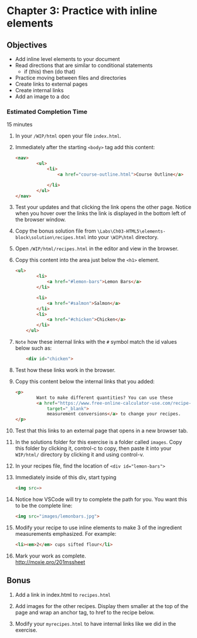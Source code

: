 # Chapter 3: Practice with inline elements

## Objectives
* Add inline level elements to your document
* Read directions that are similar to conditional statements
    * if (this) then (do that) 
* Practice moving between files and directories
* Create links to external pages
* Create internal links
* Add an image to a doc

### Estimated Completion Time 
15 minutes

1. In your `/WIP/html` open your file `index.html`.

1. Immediately after the starting `<body>` tag add this content:
    ```html
    <nav>
            <ul>
                <li>
                    <a href="course-outline.html">Course Outline</a>

                </li>
            </ul>
    </nav>
    ```

1. Test your updates and that clicking the link opens the other page. Notice when you hover over the links the link is displayed in the bottom left of the browser window.
 
1. Copy the bonus solution file from 
 `\Labs\Ch03-HTML5\elements-block\solution\recipes.html` into your 
 `\WIP\html` directory.

1. Open `/WIP/html/recipes.html` in the editor and view in the browser.
 
1. Copy this content into the area just below the `<h1>` element.
    ```html
    <ul>
            <li>
                <a href="#lemon-bars">Lemon Bars</a>
            </li>

            <li>
                <a href="#salmon">Salmon</a>
            </li>
            <li>
                <a href="#chicken">Chicken</a>
            </li>
        </ul>
    ```
 
1. `Note` how these internal links with the `#` symbol match the id values below such as: 
    ```html
        <div id="chicken">
    ```

1. Test how these links work in the browser.   

1. Copy this content below the internal links that you added:
    ```html
    <p>
            Want to make different quantities? You can use these
            <a href="https://www.free-online-calculator-use.com/recipe-conversion-calculator.html"
                target="_blank">
                measurement conversions</a> to change your recipes.
    </p>
    ```

1. Test that this links to an external page that opens in a new browser tab.

1. In the solutions folder for this exercise is a folder called `images`. Copy this folder by clicking it, control-c to copy, then paste it into your `WIP/html/` directory by clicking it and using control-v.

1. In your recipes file, find the location of `<div id="lemon-bars">`

1. Immediately inside of this div, start typing 
    ```html
    <img src=>
    ```


1. Notice how VSCode will try to complete the path for you. You want this to be the complete line:
    ```html
    <img src="images/lemonbars.jpg">
    ```        

1. Modify your recipe to use inline elements to make 3 of the  ingredient measurements emphasized. For example:
    ```html
    <li><em>2</em> cups sifted flour</li>
    ```

1. Mark your work as complete.  
http://moxie.pro/201mssheet

## Bonus

1. Add a link in index.html to `recipes.html`

1. Add images for the other recipes. Display them smaller at the top of the page and wrap an anchor tag, to href to the recipe below. 

1. Modify your `myrecipes.html` to have internal links like we did in the exercise.